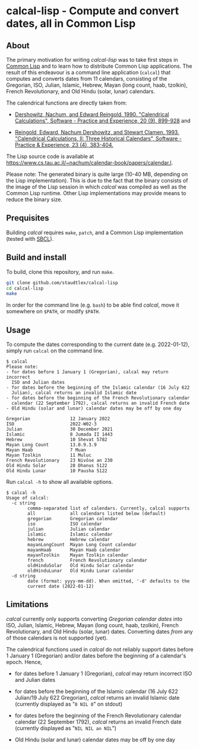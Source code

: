 # calcal-lisp - Compute and convert dates, all in Common Lisp

## About
The primary motivation for writing _calcal-lisp_ was to take first steps in [Common Lisp](https://en.wikipedia.org/wiki/Common_Lisp) and to learn how to distribute Common Lisp applications. The result of this endeavour is a command line application (`calcal`) that computes and converts dates from 11 calendars, consisting of the Gregorian, ISO, Julian, Islamic, Hebrew, Mayan (long count, haab, tzolkin), French Revolutionary, and Old Hindu (solar, lunar) calendars. 

The calendrical functions are directly taken from: 

- [Dershowitz, Nachum, and Edward Reingold. 1990. "Calendrical Calculations", Software - Practice and Experience, 20 (9), 899-928](https://citeseerx.ist.psu.edu/doc_view/pid/83b114f570002a7a8e1d4e3730cd0e4cdbcad212) and 

- [Reingold, Edward, Nachum Dershowitz, and Stewart Clamen. 1993. "Calendrical Calculations, II: Three Historical Calendars", Software - Practice & Experience, 23 (4), 383-404.](https://citeseerx.ist.psu.edu/doc_view/pid/11dbb1d457750c50c19d87b6b1254df23c17c059)

The Lisp source code is available at https://www.cs.tau.ac.il/~nachum/calendar-book/papers/calendar.l.

Please note: The generated binary is quite large (10-40 MB, depending on the Lisp implementation). This is due to the fact that the binary consists of the image of the Lisp session in which _calcal_ was compiled as well as the Common Lisp runtime. Other Lisp implementations may provide means to reduce the binary size.

## Prequisites
Building _calcal_ requires `make`, `patch`, and a Common Lisp implementation (tested with [SBCL](https://www.sbcl.org/)). 

## Build and install
To build, clone this repository, and run `make`.

```sh
git clone github.com/staudtlex/calcal-lisp 
cd calcal-lisp
make
```

In order for the command line (e.g. `bash`) to be able find _calcal_, move it somewhere on `$PATH`, or modify `$PATH`.

## Usage
To compute the dates corresponding to the current date (e.g. 2022-01-12), simply run `calcal` on the command line.
```
$ calcal
Please note:
- for dates before 1 January 1 (Gregorian), calcal may return incorrect
  ISO and Julian dates
- for dates before the beginning of the Islamic calendar (16 July 622
  Julian), calcal returns an invalid Islamic date
- for dates before the beginning of the French Revolutionary calendar
  calendar (22 September 1792), calcal returns an invalid French date
- Old Hindu (solar and lunar) calendar dates may be off by one day

Gregorian               12 January 2022                 
ISO                     2022-W02-3                      
Julian                  30 December 2021                
Islamic                 8 Jumada II 1443                
Hebrew                  10 Shevat 5782                  
Mayan Long Count        13.0.9.3.9                      
Mayan Haab              7 Muan                          
Mayan Tzolkin           11 Muluc                        
French Revolutionary    23 Nivôse an 230                
Old Hindu Solar         28 Dhanus 5122                  
Old Hindu Lunar         10 Pausha 5122        
```
Run `calcal -h` to show all available options.
```
$ calcal -h
Usage of calcal:
  -c string
        comma-separated list of calendars. Currently, calcal supports
        all             all calendars listed below (default)
        gregorian       Gregorian calendar
        iso             ISO calendar
        julian          Julian calendar
        islamic         Islamic calendar
        hebrew          Hebrew calendar
        mayanLongCount  Mayan Long Count calendar
        mayanHaab       Mayan Haab calendar
        mayanTzolkin    Mayan Tzolkin calendar
        french          French Revolutionary calendar
        oldHinduSolar   Old Hindu Solar calendar
        oldHinduLunar   Old Hindu Lunar calendar
  -d string
        date (format: yyyy-mm-dd). When omitted, '-d' defaults to the
        current date (2022-01-12)
```

## Limitations
_calcal_ currently only supports converting _Gregorian calendar dates_ into ISO, Julian, Islamic, Hebrew, Mayan (long count, haab, tzolkin), French Revolutionary, and Old Hindu (solar, lunar) dates. Converting dates _from_ any of those calendars is not supported (yet).

The calendrical functions used in _calcal_ do not reliably support dates before 1 January 1 (Gregorian) and/or dates before the beginning of a calendar's epoch. Hence, 

- for dates before 1 January 1 (Gregorian), _calcal_ may return incorrect ISO and Julian dates

- for dates before the beginning of the Islamic calendar (16 July 622 Julian/19 July 622 Gregorian), _calcal_ returns an invalid Islamic date (currently displayed as "`0 NIL 0`" on stdout)

- for dates before the beginning of the French Revolutionary calendar calendar (22 September 1792), _calcal_ returns an invalid French date (currently displayed as "`NIL NIL an NIL`")

- Old Hindu (solar and lunar) calendar dates may be off by one day

